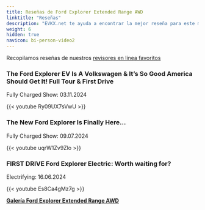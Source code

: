 ```yaml
---
title: Reseñas de Ford Explorer Extended Range AWD
linktitle: "Reseñas"
description: "EVKX.net te ayuda a encontrar la mejor reseña para este modelo."
weight: 6
hidden: true
navicon: bi-person-video2
---
```

Recopilamos reseñas de nuestros [revisores en línea favoritos](../../../../../guides/evreviewers/)

<div class="container text-center shadow p-2 pe-4 mb-5 bg-body-tertiary rounded border">
<h3>The Ford Explorer EV Is A Volkswagen & It’s So Good America Should Get It! Full Tour & First Drive</h3>
<p>Fully Charged Show: 03.11.2024</p>

{{< youtube Ry09UX7sVwU >}}

</div>
<div class="container text-center shadow p-2 pe-4 mb-5 bg-body-tertiary rounded border">
<h3>The New Ford Explorer Is Finally Here…</h3>
<p>Fully Charged Show: 09.07.2024</p>

{{< youtube uqrW1Zv9Zlo >}}

</div>
<div class="container text-center shadow p-2 pe-4 mb-5 bg-body-tertiary rounded border">
<h3>FIRST DRIVE Ford Explorer Electric: Worth waiting for?</h3>
<p>Electrifying: 16.06.2024</p>

{{< youtube Es8Ca4gMz7g >}}

</div>
<div class="mt-3 mb-3">
<a href="../gallery/" class="text-decoration-none text-black">
<strong><i class="bi-arrow-left"></i>Galería  </strong>
</a>
<a href="../" class="text-decoration-none text-black float-end">
<strong>Ford Explorer Extended Range AWD <i class="bi-arrow-right"></i></strong>
</a>
</div>
